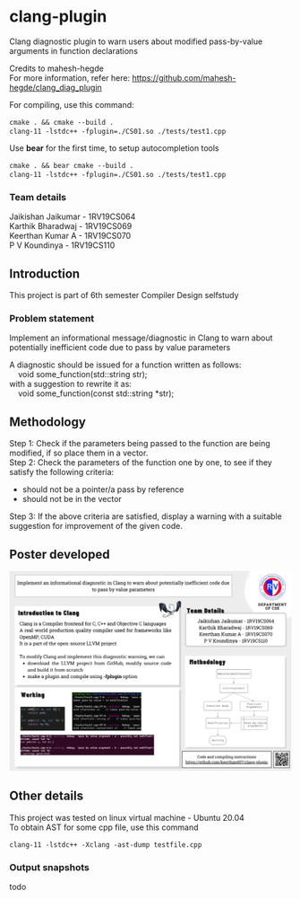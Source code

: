 # clang-plugin
Clang diagnostic plugin to warn users about modified pass-by-value arguments in function declarations

Credits to mahesh-hegde<br>
For more information, refer here: https://github.com/mahesh-hegde/clang_diag_plugin

For compiling, use this command:<br>
```console
cmake . && cmake --build .
clang-11 -lstdc++ -fplugin=./CS01.so ./tests/test1.cpp
```

Use **bear** for the first time, to setup autocompletion tools
```console
cmake . && bear cmake --build .
clang-11 -lstdc++ -fplugin=./CS01.so ./tests/test1.cpp
```

### Team details
Jaikishan Jaikumar - 1RV19CS064<br>
Karthik Bharadwaj - 1RV19CS069<br>
Keerthan Kumar A - 1RV19CS070<br>
P V Koundinya - 1RV19CS110<br>

## Introduction
This project is part of 6th semester Compiler Design selfstudy<br>

### Problem statement
Implement an informational message/diagnostic in Clang to warn about potentially inefficient code due to pass by value parameters
<br>

A diagnostic should be issued for a function written as follows:<br>
&nbsp;&nbsp;&nbsp;&nbsp;void some_function(std::string str);<br>
with a suggestion to rewrite it as:<br>
&nbsp;&nbsp;&nbsp;&nbsp;void some_function(const std::string *str);<br>

## Methodology
Step 1: Check if the parameters being passed to the function are being modified, if so place them in a vector.<br>
Step 2: Check the parameters of the function one by one, to see if they satisfy the following criteria: <br>
- should not be a pointer/a pass by reference<br>
- should not be in the vector<br>

Step 3: If the above criteria are satisfied, display a warning with a suitable suggestion for improvement of the given code.<br>

## Poster developed
![image info](./snapshots/poster.png)


## Other details
This project was tested on linux virtual machine - Ubuntu 20.04<br>
To obtain AST for some cpp file, use this command
```console
clang-11 -lstdc++ -Xclang -ast-dump testfile.cpp
```

### Output snapshots
todo
